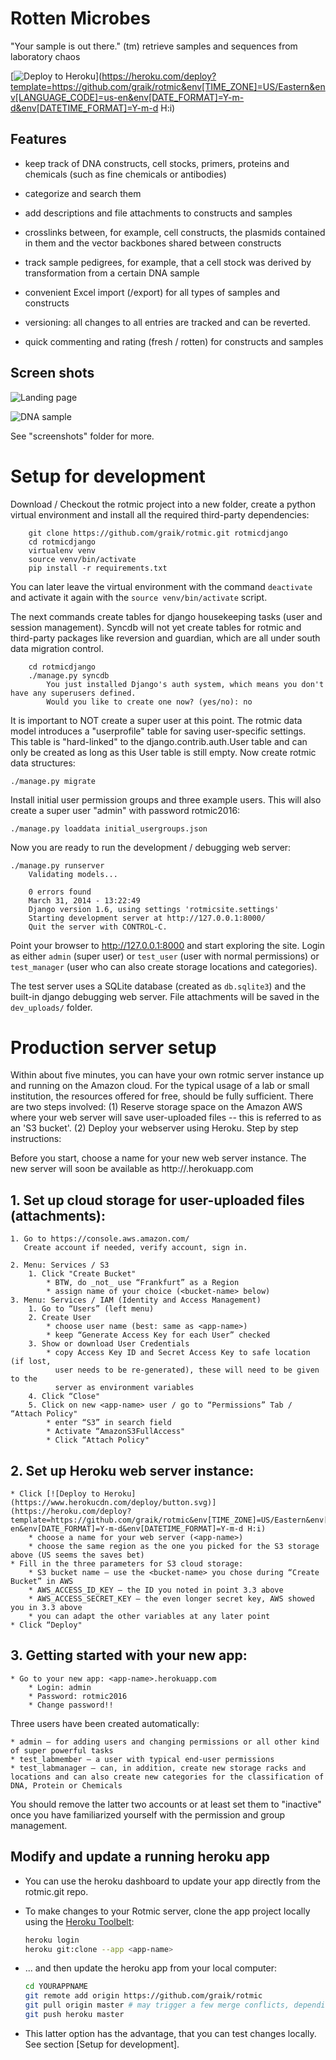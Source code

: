 Rotten Microbes
================

"Your sample is out there." (tm)
retrieve samples and sequences from laboratory chaos

[![Deploy to Heroku](https://www.herokucdn.com/deploy/button.svg)](https://heroku.com/deploy?template=https://github.com/graik/rotmic&env[TIME_ZONE]=US/Eastern&env[LANGUAGE_CODE]=us-en&env[DATE_FORMAT]=Y-m-d&env[DATETIME_FORMAT]=Y-m-d H:i)

## Features

 * keep track of DNA constructs, cell stocks, primers, proteins and
   chemicals (such as fine chemicals or antibodies)

 * categorize and search them

 * add descriptions and file attachments to constructs and samples

 * crosslinks between, for example, cell constructs, the plasmids
   contained in them and the vector backbones shared between
   constructs

 * track sample pedigrees, for example, that a cell stock was derived
   by transformation from a certain DNA sample

 * convenient Excel import (/export) for all types of samples and constructs

 * versioning: all changes to all entries are tracked and can be
   reverted.

 * quick commenting and rating (fresh / rotten) for constructs and
   samples


## Screen shots

![Landing page](/screenshots/rotmic_home.png?raw=true)

![DNA sample](/screenshots/rotmic_dnasample.png?raw=true)

See "screenshots" folder for more.

# Setup for development

Download / Checkout the rotmic project into a new folder, create a python
virtual environment and install all the required third-party dependencies:
```shell
    git clone https://github.com/graik/rotmic.git rotmicdjango
    cd rotmicdjango
    virtualenv venv
    source venv/bin/activate
    pip install -r requirements.txt
```
You can later leave the virtual environment with the command `deactivate` and 
activate it again with the `source venv/bin/activate` script.

The next commands create tables for django housekeeping tasks (user and session management). Syncdb will not yet create tables for rotmic and third-party packages like reversion and guardian, which are all under south data migration control.
```shell
    cd rotmicdjango
    ./manage.py syncdb
        You just installed Django's auth system, which means you don't have any superusers defined.
        Would you like to create one now? (yes/no): no
```
It is important to NOT create a super user at this point. The rotmic data model introduces a "userprofile" table for saving user-specific settings. This table is "hard-linked" to the django.contrib.auth.User table and can only be created as long as this User table is still empty.
Now create rotmic data structures:

    ./manage.py migrate

Install initial user permission groups and three example users. This will
also create a super user "admin" with password rotmic2016:

    ./manage.py loaddata initial_usergroups.json

Now you are ready to run the development / debugging web server:

    ./manage.py runserver
        Validating models...
        
        0 errors found
        March 31, 2014 - 13:22:49
        Django version 1.6, using settings 'rotmicsite.settings'
        Starting development server at http://127.0.0.1:8000/
        Quit the server with CONTROL-C.

Point your browser to http://127.0.0.1:8000 and start exploring the site. Login as
either `admin` (super user) or `test_user` (user with normal permissions) or
`test_manager` (user who can also create storage locations and categories).

The test server uses a SQLite database (created as `db.sqlite3`) and the built-in django debugging web server. File attachments will be saved in the `dev_uploads/` folder.


# Production server setup

Within about five minutes, you can have your own rotmic server instance up and
running on the Amazon cloud. For the typical usage of a lab or small
institution, the resources offered for free, should be fully sufficient. There
are two steps involved: (1) Reserve storage space on the Amazon AWS where your
web server will save user-uploaded files -- this is referred to as an 'S3
bucket'. (2) Deploy your webserver using Heroku. Step by step instructions:

Before you start, choose a name for your new web server instance. The new 
server will soon be available as http://<app-name>.herokuapp.com

## 1. Set up cloud storage for user-uploaded files (attachments):

    1. Go to https://console.aws.amazon.com/
       Create account if needed, verify account, sign in.
       
    2. Menu: Services / S3
        1. Click "Create Bucket"
            * BTW, do _not_ use “Frankfurt” as a Region
            * assign name of your choice (<bucket-name> below)
    3. Menu: Services / IAM (Identity and Access Management)
        1. Go to “Users” (left menu)
        2. Create User
            * choose user name (best: same as <app-name>)
            * keep “Generate Access Key for each User” checked
        3. Show or download User Credentials
            * copy Access Key ID and Secret Access Key to safe location (if lost, 
              user needs to be re-generated), these will need to be given to the 
              server as environment variables
        4. Click “Close"
        5. Click on new <app-name> user / go to “Permissions” Tab / “Attach Policy"
            * enter “S3” in search field
            * Activate “AmazonS3FullAccess"
            * Click “Attach Policy"


## 2. Set up Heroku web server instance:

    * Click [![Deploy to Heroku](https://www.herokucdn.com/deploy/button.svg)](https://heroku.com/deploy?template=https://github.com/graik/rotmic&env[TIME_ZONE]=US/Eastern&env[LANGUAGE_CODE]=us-en&env[DATE_FORMAT]=Y-m-d&env[DATETIME_FORMAT]=Y-m-d H:i)
        * choose a name for your web server (<app-name>)
        * choose the same region as the one you picked for the S3 storage above (US seems the saves bet)
    * Fill in the three parameters for S3 cloud storage:
        * S3 bucket name — use the <bucket-name> you chose during “Create Bucket” in AWS
        * AWS_ACCESS_ID_KEY — the ID you noted in point 3.3 above
        * AWS_ACCESS_SECRET_KEY — the even longer secret key, AWS showed you in 3.3 above
        * you can adapt the other variables at any later point
    * Click “Deploy"


## 3. Getting started with your new app:

    * Go to your new app: <app-name>.herokuapp.com
        * Login: admin
        * Password: rotmic2016
        * Change password!!

Three users have been created automatically:

    * admin — for adding users and changing permissions or all other kind of super powerful tasks
    * test_labmember — a user with typical end-user permissions
    * test_labmanager — can, in addition, create new storage racks and locations and can also create new categories for the classification of DNA, Protein or Chemicals

You should remove the latter two accounts or at least set them to "inactive"
once you have familiarized yourself with the permission and group management.

## Modify and update a running heroku app
   
   - You can use the heroku dashboard to update your app directly from the rotmic.git repo.

   - To make changes to your Rotmic server, clone the app project locally using the [Heroku Toolbelt](https://toolbelt.heroku.com/):

      ```sh
      heroku login
      heroku git:clone --app <app-name>
      ```
   - ... and then update the heroku app from your local computer:

      ```sh
      cd YOURAPPNAME
      git remote add origin https://github.com/graik/rotmic
      git pull origin master # may trigger a few merge conflicts, depending on how long since last update
      git push heroku master
      ```
   - This latter option has the advantage, that you can test changes locally. See section [Setup for development].
